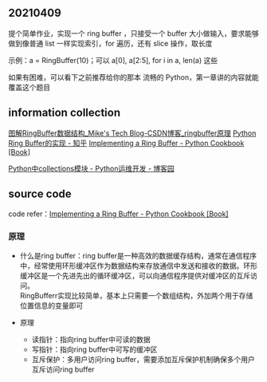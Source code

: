 
## 20210409 
提个简单作业，实现一个 ring buffer ，只接受一个 buffer 大小做输入，要求能够做到像普通 list 一样实现索引，for 遍历，还有 slice 操作，取长度

示例：a = RingBuffer(10)；可以 a[0], a[2:5], for i in a, len(a) 这些

如果有困难，可以看下之前推荐给你的那本 流畅的 Python，第一章讲的内容就能覆盖这个题目

## information collection
[图解RingBuffer数据结构_Mike's Tech Blog-CSDN博客_ringbuffer原理](https://blog.csdn.net/u014029783/article/details/107622792)
[Python Ring Buffer的实现 - 知乎](https://zhuanlan.zhihu.com/p/28929614)
[Implementing a Ring Buffer - Python Cookbook [Book]](https://www.oreilly.com/library/view/python-cookbook/0596001673/ch05s19.html)

[Python中collections模块 - Python运维开发 - 博客园](https://www.cnblogs.com/dianel/p/10787693.html#deque)


## source code
code refer：[Implementing a Ring Buffer - Python Cookbook [Book]](https://www.oreilly.com/library/view/python-cookbook/0596001673/ch05s19.html)


### 原理   

- 什么是ring buffer：ring buffer是一种高效的数据缓存结构，通常在通信程序中，经常使用环形缓冲区作为数据结构来存放通信中发送和接收的数据。环形缓冲区是一个先进先出的循环缓冲区，可以向通信程序提供对缓冲区的互斥访问。   
RingBufferr实现比较简单，基本上只需要一个数组结构，外加两个用于存储位置信息的变量即可  

- 原理   
    + 读指针：指向ring buffer中可读的数据
    + 写指针：指向ring buffer中可写的缓冲区
    + 互斥保护：多用户访问ring buffer，需要添加互斥保护机制确保多个用户互斥访问ring buffer    
